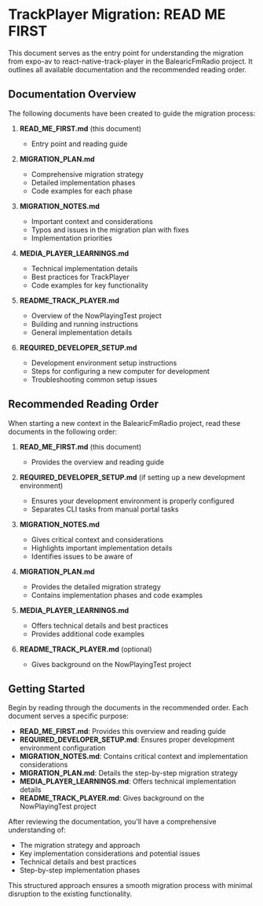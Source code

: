 # TrackPlayer Migration: READ ME FIRST

This document serves as the entry point for understanding the migration from expo-av to react-native-track-player in the BalearicFmRadio project. It outlines all available documentation and the recommended reading order.

## Documentation Overview

The following documents have been created to guide the migration process:

1. **READ_ME_FIRST.md** (this document)
   - Entry point and reading guide

2. **MIGRATION_PLAN.md**
   - Comprehensive migration strategy
   - Detailed implementation phases
   - Code examples for each phase

3. **MIGRATION_NOTES.md**
   - Important context and considerations
   - Typos and issues in the migration plan with fixes
   - Implementation priorities

4. **MEDIA_PLAYER_LEARNINGS.md**
   - Technical implementation details
   - Best practices for TrackPlayer
   - Code examples for key functionality

5. **README_TRACK_PLAYER.md**
   - Overview of the NowPlayingTest project
   - Building and running instructions
   - General implementation details

6. **REQUIRED_DEVELOPER_SETUP.md**
   - Development environment setup instructions
   - Steps for configuring a new computer for development
   - Troubleshooting common setup issues

## Recommended Reading Order

When starting a new context in the BalearicFmRadio project, read these documents in the following order:

1. **READ_ME_FIRST.md** (this document)
   - Provides the overview and reading guide

2. **REQUIRED_DEVELOPER_SETUP.md** (if setting up a new development environment)
   - Ensures your development environment is properly configured
   - Separates CLI tasks from manual portal tasks

3. **MIGRATION_NOTES.md**
   - Gives critical context and considerations
   - Highlights important implementation details
   - Identifies issues to be aware of

4. **MIGRATION_PLAN.md**
   - Provides the detailed migration strategy
   - Contains implementation phases and code examples

5. **MEDIA_PLAYER_LEARNINGS.md**
   - Offers technical details and best practices
   - Provides additional code examples

6. **README_TRACK_PLAYER.md** (optional)
   - Gives background on the NowPlayingTest project

## Getting Started

Begin by reading through the documents in the recommended order. Each document serves a specific purpose:

- **READ_ME_FIRST.md**: Provides this overview and reading guide
- **REQUIRED_DEVELOPER_SETUP.md**: Ensures proper development environment configuration
- **MIGRATION_NOTES.md**: Contains critical context and implementation considerations
- **MIGRATION_PLAN.md**: Details the step-by-step migration strategy
- **MEDIA_PLAYER_LEARNINGS.md**: Offers technical implementation details
- **README_TRACK_PLAYER.md**: Gives background on the NowPlayingTest project

After reviewing the documentation, you'll have a comprehensive understanding of:
- The migration strategy and approach
- Key implementation considerations and potential issues
- Technical details and best practices
- Step-by-step implementation phases

This structured approach ensures a smooth migration process with minimal disruption to the existing functionality.
